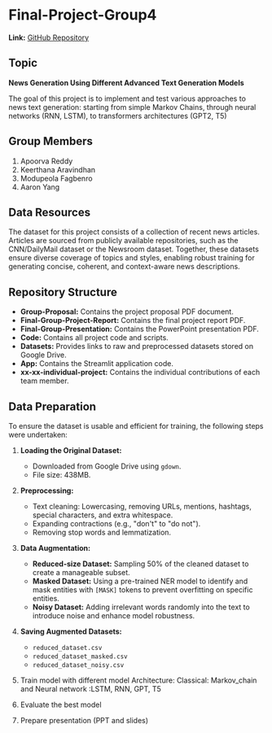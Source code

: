 # Final-Project-Group4

**Link:** [GitHub Repository](https://github.com/Keerthana0620/Final-Project-Group4)

## Topic

**News Generation Using Different Advanced Text Generation Models**

The goal of this project is to implement and test various approaches to news text generation: starting from simple Markov Chains, through neural networks (RNN, LSTM), to transformers architectures (GPT2, T5)

## Group Members

1. Apoorva Reddy
2. Keerthana Aravindhan
3. Modupeola Fagbenro
4. Aaron Yang

## Data Resources

The dataset for this project consists of a collection of recent news articles. Articles are sourced from publicly available repositories, such as the CNN/DailyMail dataset or the Newsroom dataset. Together, these datasets ensure diverse coverage of topics and styles, enabling robust training for generating concise, coherent, and context-aware news descriptions.

## Repository Structure

- **Group-Proposal:** Contains the project proposal PDF document.
- **Final-Group-Project-Report:** Contains the final project report PDF.
- **Final-Group-Presentation:** Contains the PowerPoint presentation PDF.
- **Code:** Contains all project code and scripts.
- **Datasets:** Provides links to raw and preprocessed datasets stored on Google Drive.
- **App:** Contains the Streamlit application code.
- **xx-xx-individual-project:** Contains the individual contributions of each team member.

## Data Preparation

To ensure the dataset is usable and efficient for training, the following steps were undertaken:

1. **Loading the Original Dataset:**

   - Downloaded from Google Drive using `gdown`.
   - File size: 438MB.

2. **Preprocessing:**

   - Text cleaning: Lowercasing, removing URLs, mentions, hashtags, special characters, and extra whitespace.
   - Expanding contractions (e.g., "don't" to "do not").
   - Removing stop words and lemmatization.

3. **Data Augmentation:**

   - **Reduced-size Dataset:** Sampling 50% of the cleaned dataset to create a manageable subset.
   - **Masked Dataset:** Using a pre-trained NER model to identify and mask entities with `[MASK]` tokens to prevent overfitting on specific entities.
   - **Noisy Dataset:** Adding irrelevant words randomly into the text to introduce noise and enhance model robustness.

4. **Saving Augmented Datasets:**

   - `reduced_dataset.csv`
   - `reduced_dataset_masked.csv`
   - `reduced_dataset_noisy.csv`

5. Train model with different model Architecture: Classical: Markov_chain and Neural network :LSTM, RNN, GPT, T5
6. Evaluate the best model
7. Prepare presentation (PPT and slides)
